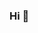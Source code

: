 ### Hi 👋

<!--
[![Gmail Badge](https://img.shields.io/badge/Gmail-D14836?style=flat-square&logo=Gmail&logoColor=white)](mailto:azqazq195@gmail.com)


[![Java Badge](https://img.shields.io/badge/Java-007396?style=flat-square&logo=java&logoColor=white)](https://www.java.com/ko/) [![MariaDB Badge](https://img.shields.io/badge/MariaDB-003545?style=flat-square&logo=MariaDB&logoColor=white)](https://mariadb.org/) [![Kotlin Badge](https://img.shields.io/badge/Kotlin-0095D5?style=flat-square&logo=Kotlin&logoColor=white)](https://kotlinlang.org/) 

[![Spring Badge](https://img.shields.io/badge/Spring-6db33f?style=flat-square&logo=Spring&logoColor=white)](https://spring.io/)

[![AndroidStudio Badge](https://img.shields.io/badge/Android_Studio-3DDC84?style=flat-square&logo=Android%20Studio&logoColor=white)](https://developer.android.com/)
[![Visual Studio Code Badge](https://img.shields.io/badge/Visual_Studio_Code-007acc?style=flat-square&logo=Visual%20Studio%20Code&logoColor=white)](https://code.visualstudio.com/)

[![Github Badge](https://img.shields.io/badge/Github-181717?style=flat-square&logo=Github&logoColor=white)](https://github.com/) [![Postman Badge](https://img.shields.io/badge/Postman-ff6c37?style=flat-square&logo=Postman&logoColor=white)](https://www.postman.com/)

-->




<!--
**azqazq195/azqazq195** is a ✨ _special_ ✨ repository because its `README.md` (this file) appears on your GitHub profile.

Here are some ideas to get you started:

- 🔭 I’m currently working on ...
- 🌱 I’m currently learning ...
- 👯 I’m looking to collaborate on ...
- 🤔 I’m looking for help with ...
- 💬 Ask me about ...
- 📫 How to reach me: ...
- 😄 Pronouns: ...
- ⚡ Fun fact: ...
-->
